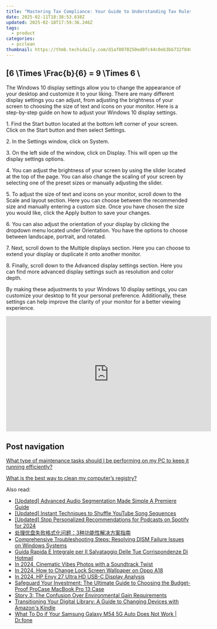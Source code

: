 ```yaml
---
title: "Mastering Tax Compliance: Your Guide to Understanding Tax Rules with YL Computing's Expert Software Solutions"
date: 2025-02-11T18:38:53.638Z
updated: 2025-02-18T17:59:36.246Z
tags:
  - product
categories:
  - pcclean
thumbnail: https://thmb.techidaily.com/d1af8070250ed0fc44c0eb3bb732f040d9be0391dec23043dea2f82d9170e773.jpg
---
```


## \[6 \Times \Frac{b}{6} = 9 \Times 6 \

The Windows 10 display settings allow you to change the appearance of your desktop and customize it to your liking. There are many different display settings you can adjust, from adjusting the brightness of your screen to choosing the size of text and icons on your monitor. Here is a step-by-step guide on how to adjust your Windows 10 display settings. 

1\. Find the Start button located at the bottom left corner of your screen. Click on the Start button and then select Settings.

2\. In the Settings window, click on System.

3\. On the left side of the window, click on Display. This will open up the display settings options. 

4\. You can adjust the brightness of your screen by using the slider located at the top of the page. You can also change the scaling of your screen by selecting one of the preset sizes or manually adjusting the slider.

5\. To adjust the size of text and icons on your monitor, scroll down to the Scale and layout section. Here you can choose between the recommended size and manually entering a custom size. Once you have chosen the size you would like, click the Apply button to save your changes.

6\. You can also adjust the orientation of your display by clicking the dropdown menu located under Orientation. You have the options to choose between landscape, portrait, and rotated.

7\. Next, scroll down to the Multiple displays section. Here you can choose to extend your display or duplicate it onto another monitor.

8\. Finally, scroll down to the Advanced display settings section. Here you can find more advanced display settings such as resolution and color depth. 

By making these adjustments to your Windows 10 display settings, you can customize your desktop to fit your personal preference. Additionally, these settings can help improve the clarity of your monitor for a better viewing experience.

<!-- affiliate ads begin -->
<iframe width="560" height="315" src="https://www.youtube.com/embed/lCpzYpVPIZA?si=hNte-mPRIzjvqpRy" title="YouTube video player" frameborder="0" allow="accelerometer; autoplay; clipboard-write; encrypted-media; gyroscope; picture-in-picture; web-share" referrerpolicy="strict-origin-when-cross-origin" allowfullscreen></iframe>
<!-- affiliate ads end -->

## Post navigation

[What type of maintenance tasks should I be performing on my PC to keep it running efficiently?](https://tools.techidaily.com/pcclean/products/)

[What is the best way to clean my computer’s registry?](https://tools.techidaily.com/pcclean/products/)

<ins class="adsbygoogle"
     style="display:block"
     data-ad-format="autorelaxed"
     data-ad-client="ca-pub-7571918770474297"
     data-ad-slot="1223367746"></ins>

<ins class="adsbygoogle"
     style="display:block"
     data-ad-client="ca-pub-7571918770474297"
     data-ad-slot="8358498916"
     data-ad-format="auto"
     data-full-width-responsive="true"></ins>

<span class="atpl-alsoreadstyle">Also read:</span>
<div><ul>
<li><a href="https://extra-hints.techidaily.com/updated-advanced-audio-segmentation-made-simple-a-premiere-guide/"><u>[Updated] Advanced Audio Segmentation Made Simple A Premiere Guide</u></a></li>
<li><a href="https://facebook-record-videos.techidaily.com/updated-instant-techniques-to-shuffle-youtube-song-sequences/"><u>[Updated] Instant Techniques to Shuffle YouTube Song Sequences</u></a></li>
<li><a href="https://fox-hovers.techidaily.com/updated-stop-personalized-recommendations-for-podcasts-on-spotify-for-2024/"><u>[Updated] Stop Personalized Recommendations for Podcasts on Spotify for 2024</u></a></li>
<li><a href="https://win-updates.techidaily.com/1728465851326-3/"><u>处理优盘失败格式化问题：3种功能性解决方案指南</u></a></li>
<li><a href="https://win-updates.techidaily.com/comprehensive-troubleshooting-steps-resolving-dism-failure-issues-on-windows-systems/"><u>Comprehensive Troubleshooting Steps: Resolving DISM Failure Issues on Windows Systems</u></a></li>
<li><a href="https://win-updates.techidaily.com/guida-rapida-e-integrale-per-il-salvataggio-delle-tue-corrispondenze-di-hotmail/"><u>Guida Rapida E Integrale per Il Salvataggio Delle Tue Corrispondenze Di Hotmail</u></a></li>
<li><a href="https://extra-tips.techidaily.com/in-2024-cinematic-vibes-photos-with-a-soundtrack-twist/"><u>In 2024, Cinematic Vibes Photos with a Soundtrack Twist</u></a></li>
<li><a href="https://android-unlock.techidaily.com/in-2024-how-to-change-lock-screen-wallpaper-on-oppo-a18-by-drfone-android/"><u>In 2024, How to Change Lock Screen Wallpaper on Oppo A18</u></a></li>
<li><a href="https://some-knowledge.techidaily.com/in-2024-hp-envy-27-ultra-hd-usb-c-display-analysis/"><u>In 2024, HP Envy 27 Ultra HD USB-C Display Analysis</u></a></li>
<li><a href="https://buynow-help.techidaily.com/safeguard-your-investment-the-ultimate-guide-to-choosing-the-budget-proof-procase-macbook-pro-13-case/"><u>Safeguard Your Investment: The Ultimate Guide to Choosing the Budget-Proof ProCase MacBook Pro 13 Case</u></a></li>
<li><a href="https://win-updates.techidaily.com/story-3-the-confusion-over-environmental-gain-requirements/"><u>Story 3: The Confusion Over Environmental Gain Requirements</u></a></li>
<li><a href="https://solve-help.techidaily.com/transitioning-your-digital-library-a-guide-to-changing-devices-with-amazons-kindle/"><u>Transitioning Your Digital Library: A Guide to Changing Devices with Amazon's Kindle</u></a></li>
<li><a href="https://howto.techidaily.com/what-to-do-if-your-samsung-galaxy-m54-5g-auto-does-not-work-drfone-by-drfone-fix-android-problems-fix-android-problems/"><u>What To Do if Your Samsung Galaxy M54 5G Auto Does Not Work | Dr.fone</u></a></li>
</ul></div>

